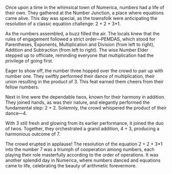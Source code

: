 Once upon a time in the whimsical town of Numerica, numbers had a life of their own. They gathered at the Number Junction, a place where equations came alive. This day was special, as the townsfolk were anticipating the resolution of a classic equation challenge: 2 + 2 + 3*1.

As the numbers assembled, a buzz filled the air. The locals knew that the rules of engagement followed a strict order—PEMDAS, which stood for Parentheses, Exponents, Multiplication and Division (from left to right), Addition and Subtraction (from left to right). The wise Number Elder stepped up to officiate, reminding everyone that multiplication had the privilege of going first.

Eager to show off, the number three hopped over the crowd to pair up with number one. They swiftly performed their dance of multiplication, their union resulting in the product of 3. This feat earned them cheers from their fellow numbers.

Next in line were the dependable twos, known for their harmony in addition. They joined hands, as was their nature, and elegantly performed the fundamental step: 2 + 2. Solemnly, the crowd whispered the product of their dance—4.

With 3 still fresh and glowing from its earlier performance, it joined the duo of twos. Together, they orchestrated a grand addition, 4 + 3, producing a harmonious outcome of 7.

The crowd erupted in applause! The resolution of the equation 2 + 2 + 3*1 into the number 7 was a triumph of cooperation among numbers, each playing their role masterfully according to the order of operations. It was another splendid day in Numerica, where numbers danced and equations came to life, celebrating the beauty of arithmetic forevermore.